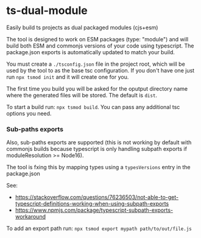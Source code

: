 # ts-dual-module
Easily build ts projects as dual packaged modules (cjs+esm)

The tool is designed to work on ESM packages (type: "module") and will build both ESM and commonjs versions of your code using typescript. 
The package.json exports is automatically updated to match your build.

You must create a `./tsconfig.json` file in the project root, which will be used by the tool to as the base tsc configuration.  If you don't have one just run `npx tsmod init` and it will create one for you. 

The first time you build you will be asked for the oputput directory name where the generated files will be stored. The default is `dist`.

To start a build run: `npx tsmod build`. You can pass any additional tsc options you need.

### Sub-paths exports

Also, sub-paths exports are supported (this is not working by default with commonjs builds because typescript is only handling subpath exports if moduleResolution >= Node16).

The tool is fxing this by mapping types using a `typesVersions` entry in the package.json

See:
* https://stackoverflow.com/questions/76236503/not-able-to-get-typescript-definitions-working-when-using-subpath-exports
* https://www.npmjs.com/package/typescript-subpath-exports-workaround

To add an export path run: `npx tsmod export mypath path/to/out/file.js`


